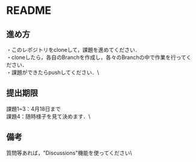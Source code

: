 # README
## 進め方
・このレポジトリをcloneして，課題を進めてください．\
・cloneしたら，各自のBranchを作成し，各々のBranchの中で作業を行ってください．\
・課題ができたらpushしてください．\

## 提出期限
課題1~3：4月18日まで\
課題4：随時様子を見て決めます．\

## 備考
質問等あれば，"Discussions"機能を使ってください\